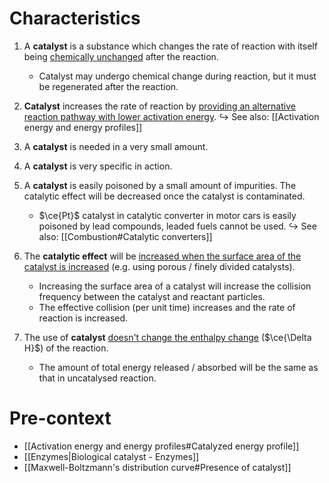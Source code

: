 # Characteristics
1. A **catalyst** is a substance which changes the rate of reaction with itself being <u>chemically unchanged</u> after the reaction.
	- Catalyst may undergo chemical change during reaction, but it must be <span class="hi-blue">regenerated</span> after the reaction.

2. **Catalyst** increases the rate of reaction by <u>providing an alternative reaction pathway with lower activation energy</u>.
   ↪ See also: [[Activation energy and energy profiles]]

3. A **catalyst** is needed in a very small amount.

4. A **catalyst** is very specific in action.

5. A **catalyst** is easily <span class="hi-blue">poisoned</span> by a small amount of impurities. The catalytic effect will be decreased once the catalyst is contaminated.
	- $\ce{Pt}$ catalyst in catalytic converter in motor cars is easily <span class="hi-green">poisoned by lead compounds</span>, leaded fuels cannot be used.
	  ↪ See also: [[Combustion#Catalytic converters]]

6. The **catalytic effect** will be <u>increased when the surface area of the catalyst is increased</u> (e.g. using porous / finely divided catalysts).
	- Increasing the surface area of a catalyst will <span class="hi-green">increase the collision frequency</span> between the catalyst and reactant particles.
	- The <span class="hi-blue">effective collision</span> (per unit time) increases and the rate of reaction is increased.

7. The use of **catalyst** <u>doesn't change the enthalpy change</u> ($\ce{\Delta H}$) of the reaction.
	- The amount of total energy released / absorbed will be the same as that in uncatalysed reaction.

# Pre-context
- [[Activation energy and energy profiles#Catalyzed energy profile]]
- [[Enzymes|Biological catalyst - Enzymes]]
- [[Maxwell-Boltzmann's distribution curve#Presence of catalyst]]
